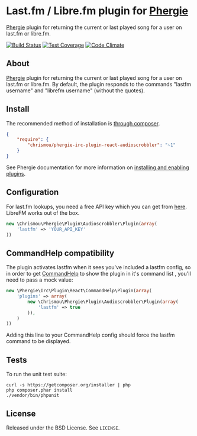 # Last.fm / Libre.fm plugin for [Phergie](http://github.com/phergie/phergie-irc-bot-react/)

[Phergie](http://github.com/phergie/phergie-irc-bot-react/) plugin for returning the current or last played song for a user on last.fm or libre.fm.

[![Build Status](https://scrutinizer-ci.com/g/chrismou/phergie-irc-plugin-react-audioscrobbler/badges/build.png?b=master)](https://scrutinizer-ci.com/g/chrismou/phergie-irc-plugin-react-audioscrobbler/build-status/master)
[![Test Coverage](https://codeclimate.com/github/chrismou/phergie-irc-plugin-react-audioscrobbler/badges/coverage.svg)](https://codeclimate.com/github/chrismou/phergie-irc-plugin-react-audioscrobbler/coverage)
[![Code Climate](https://codeclimate.com/github/chrismou/phergie-irc-plugin-react-audioscrobbler/badges/gpa.svg)](https://codeclimate.com/github/chrismou/phergie-irc-plugin-react-audioscrobbler)

## About
[Phergie](http://github.com/phergie/phergie-irc-bot-react/) plugin for returning the current or last played song for a user on 
last.fm or libre.fm.  By default, the plugin responds to the commands "lastfm username" and "librefm username" (without the quotes).

## Install

The recommended method of installation is [through composer](http://getcomposer.org).

```JSON
{
    "require": {
        "chrismou/phergie-irc-plugin-react-audioscrobbler": "~1"
    }
}
```

See Phergie documentation for more information on
[installing and enabling plugins](https://github.com/phergie/phergie-irc-bot-react/wiki/Usage#plugins).

## Configuration

For last.fm lookups, you need a free API key which you can get from [here](http://www.last.fm/api). 
LibreFM works out of the box.

```php
new \Chrismou\Phergie\Plugin\Audioscrobbler\Plugin(array(
    'lastfm' => 'YOUR_API_KEY'
))
```

## CommandHelp compatibility

The plugin activates lastfm when it sees you've included a lastfm config, so in order to get [CommandHelp](http://github.com/phergie/phergie-irc-plugin-react-commandhelp/) 
to show the plugin in it's command list , you'll need to pass a mock value:

```php
new \Phergie\Irc\Plugin\React\CommandHelp\Plugin(array(
    'plugins' => array(
        new \Chrismou\Phergie\Plugin\Audioscrobbler\Plugin(array(
            'lastfm' => true
        )),
    )
))
```

Adding this line to your CommandHelp config should force the lastfm command to be displayed.

## Tests

To run the unit test suite:

```
curl -s https://getcomposer.org/installer | php
php composer.phar install
./vendor/bin/phpunit
```

## License

Released under the BSD License. See `LICENSE`.
